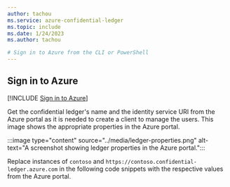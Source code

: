 ```yaml
---
author: tachou
ms.service: azure-confidential-ledger
ms.topic: include
ms.date: 1/24/2023
ms.author: tachou

# Sign in to Azure from the CLI or PowerShell
---
```


## Sign in to Azure

[!INCLUDE [Sign in to Azure](~/reusable-content/ce-skilling/azure/includes/confidential-ledger-sign-in-azure.md)]

Get the confidential ledger's name and the identity service URI from the Azure portal as it is needed to create a client to manage the users. This image shows the appropriate properties in the Azure portal.

:::image type="content" source="../media/ledger-properties.png" alt-text="A screenshot showing ledger properties in the Azure portal.":::

Replace instances of `contoso` and  `https://contoso.confidential-ledger.azure.com` in the following code snippets with the respective values from the Azure portal.